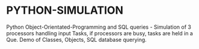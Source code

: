 # PYTHON-SIMULATION
Python Object-Orientated-Programming and SQL queries -  Simulation of 3 processors handling input Tasks, if processors are busy, tasks are held in a Que. Demo of Classes, Objects, SQL database querying. 
